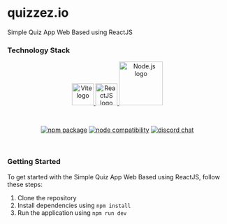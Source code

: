 # quizzez.io
Simple Quiz App Web Based using ReactJS

### Technology Stack
<p align="center">
  <a href="https://vitejs.dev" target="_blank" rel="noopener noreferrer">
    <img width="50" src="https://vitejs.dev/logo.svg" alt="Vite logo">
  </a>
  <a href="https://reactjs.org/" target="_blank" rel="noopener noreferrer">
    <img width="50" src="https://upload.wikimedia.org/wikipedia/commons/thumb/a/a7/React-icon.svg/1200px-React-icon.svg.png" alt="ReactJS logo">
  </a>
  <a href="https://nodejs.org/" target="_blank" rel="noopener noreferrer">
    <img width="100" src="https://nodejs.org/static/images/logo.svg" alt="Node.js logo">
  </a>
</p>

<br/>
<p align="center">
  <a href="https://npmjs.com/package/vite"><img src="https://img.shields.io/npm/v/vite.svg" alt="npm package"></a>
  <a href="https://nodejs.org/en/about/releases/"><img src="https://img.shields.io/node/v/vite.svg" alt="node compatibility"></a>
  <a href="https://chat.vitejs.dev"><img src="https://img.shields.io/badge/chat-discord-blue?style=flat&logo=discord" alt="discord chat"></a>
</p>
<br/>

### Getting Started
To get started with the Simple Quiz App Web Based using ReactJS, follow these steps:

1. Clone the repository
2. Install dependencies using ```npm install```
3. Run the application using ```npm run dev```
